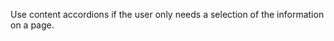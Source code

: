 <p class="abstract">Use content accordions if the user only needs a selection of the information on a page.</p>
